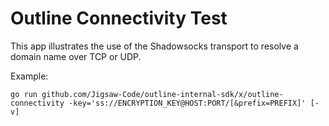 # Outline Connectivity Test

This app illustrates the use of the Shadowsocks transport to resolve a domain name over TCP or UDP.

Example:
```
go run github.com/Jigsaw-Code/outline-internal-sdk/x/outline-connectivity -key='ss://ENCRYPTION_KEY@HOST:PORT/[&prefix=PREFIX]' [-v]
```